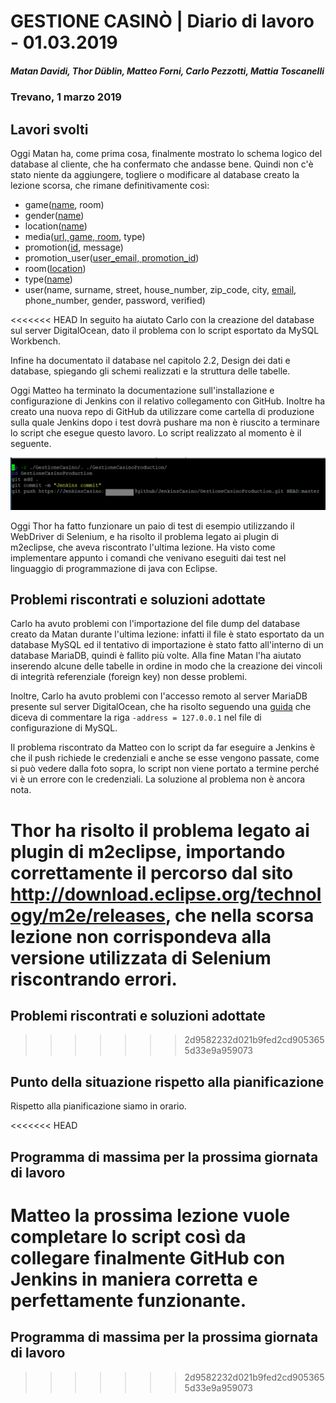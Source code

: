 # GESTIONE CASINÒ | Diario di lavoro - 01.03.2019
##### Matan Davidi, Thor Düblin, Matteo Forni, Carlo Pezzotti, Mattia Toscanelli
### Trevano, 1 marzo 2019

## Lavori svolti
Oggi Matan ha, come prima cosa, finalmente mostrato lo schema logico del database al cliente, che ha confermato che andasse bene. Quindi non c'è stato niente da aggiungere, togliere o modificare al database creato la lezione scorsa, che rimane definitivamente così:
- game(<span style="text-decoration: underline;">name</span>, room)
- gender(<span style="text-decoration: underline;">name</span>)
- location(<span style="text-decoration: underline;">name</span>)
- media(<span style="text-decoration: underline;">url, game, room</span>, type)
- promotion(<span style="text-decoration: underline;">id</span>, message)
- promotion_user(<span style="text-decoration: underline;">user_email, promotion_id</span>)
- room(<span style="text-decoration: underline;">location</span>)
- type(<span style="text-decoration: underline;">name</span>)
- user(name, surname, street, house_number, zip_code, city, <span style="text-decoration: underline;">email</span>, phone_number, gender, password, verified)

<<<<<<< HEAD
In seguito ha aiutato Carlo con la creazione del database sul server DigitalOcean, dato il problema con lo script esportato da MySQL Workbench.

Infine ha documentato il database nel capitolo 2.2, Design dei dati e database, spiegando gli schemi realizzati e la struttura delle tabelle.

Oggi Matteo ha terminato la documentazione sull'installazione e configurazione di Jenkins con il relativo collegamento con GitHub. Inoltre ha creato una nuova repo di GitHub da utilizzare come cartella di produzione sulla quale Jenkins dopo i test dovrà pushare ma non è riuscito a terminare lo script che esegue questo lavoro. Lo script realizzato al momento è il seguente.

![Github script](../media/GithubScript.png)

Oggi Thor ha fatto funzionare un paio di test di esempio utilizzando il WebDriver di Selenium, e ha risolto il problema legato ai plugin di m2eclipse, che aveva riscontrato l'ultima lezione.
Ha visto come implementare appunto i comandi che venivano eseguiti dai test nel linguaggio di programmazione di java con Eclipse.

##  Problemi riscontrati e soluzioni adottate
Carlo ha avuto problemi con l'importazione del file dump del database creato da Matan durante l'ultima lezione: infatti il file è stato esportato da un database MySQL ed il tentativo di importazione è stato fatto all'interno di un database MariaDB, quindi è fallito più volte. Alla fine Matan l'ha aiutato inserendo alcune delle tabelle in ordine in modo che la creazione dei vincoli di integrità referenziale (foreign key) non desse problemi.

Inoltre, Carlo ha avuto problemi con l'accesso remoto al server MariaDB presente sul server DigitalOcean, che ha risolto seguendo una [guida](https://www.tecmint.com/fix-error-2003-hy000-cant-connect-to-mysql-server-on-127-0-0-1-111/) che diceva di commentare la riga ``` -address = 127.0.0.1 ``` nel file di configurazione di MySQL.

Il problema riscontrato da Matteo con lo script da far eseguire a Jenkins è che il push richiede le credenziali e anche se esse vengono passate, come si può vedere dalla foto sopra, lo script non viene portato a termine perché vi è un errore con le credenziali. La soluzione al problema non è ancora nota.

Thor ha risolto il problema legato ai plugin di m2eclipse, importando correttamente il percorso dal sito http://download.eclipse.org/technology/m2e/releases, che nella scorsa lezione non corrispondeva alla versione utilizzata di Selenium riscontrando errori.
=======


##  Problemi riscontrati e soluzioni adottate
>>>>>>> 2d9582232d021b9fed2cd9053655d33e9a959073

##  Punto della situazione rispetto alla pianificazione
Rispetto alla pianificazione siamo in orario.

<<<<<<< HEAD
## Programma di massima per la prossima giornata di lavoro
Matteo la prossima lezione vuole completare lo script così da collegare finalmente GitHub con Jenkins in maniera corretta e perfettamente funzionante.
=======

## Programma di massima per la prossima giornata di lavoro
>>>>>>> 2d9582232d021b9fed2cd9053655d33e9a959073

